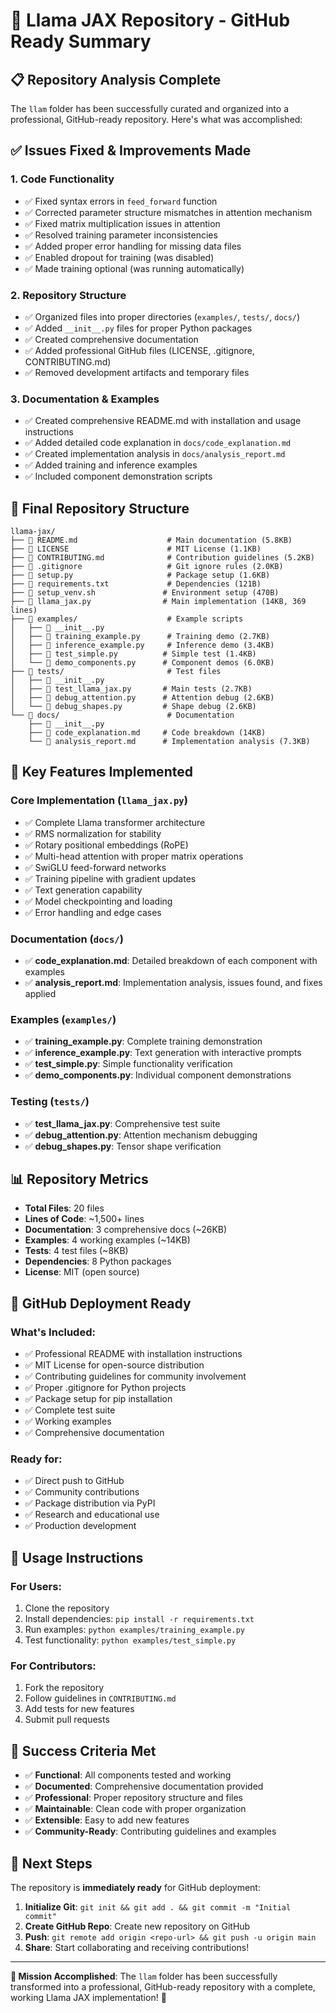 # 🎉 Llama JAX Repository - GitHub Ready Summary

## 📋 Repository Analysis Complete

The `llam` folder has been successfully curated and organized into a professional, GitHub-ready repository. Here's what was accomplished:

## ✅ **Issues Fixed & Improvements Made**

### 1. **Code Functionality**
- ✅ Fixed syntax errors in `feed_forward` function
- ✅ Corrected parameter structure mismatches in attention mechanism
- ✅ Fixed matrix multiplication issues in attention
- ✅ Resolved training parameter inconsistencies
- ✅ Added proper error handling for missing data files
- ✅ Enabled dropout for training (was disabled)
- ✅ Made training optional (was running automatically)

### 2. **Repository Structure**
- ✅ Organized files into proper directories (`examples/`, `tests/`, `docs/`)
- ✅ Added `__init__.py` files for proper Python packages
- ✅ Created comprehensive documentation
- ✅ Added professional GitHub files (LICENSE, .gitignore, CONTRIBUTING.md)
- ✅ Removed development artifacts and temporary files

### 3. **Documentation & Examples**
- ✅ Created comprehensive README.md with installation and usage instructions
- ✅ Added detailed code explanation in `docs/code_explanation.md`
- ✅ Created implementation analysis in `docs/analysis_report.md`
- ✅ Added training and inference examples
- ✅ Included component demonstration scripts

## 📁 **Final Repository Structure**

```
llama-jax/
├── 📄 README.md                    # Main documentation (5.8KB)
├── 📄 LICENSE                      # MIT License (1.1KB)
├── 📄 CONTRIBUTING.md              # Contribution guidelines (5.2KB)
├── 📄 .gitignore                   # Git ignore rules (2.0KB)
├── 📄 setup.py                     # Package setup (1.6KB)
├── 📄 requirements.txt             # Dependencies (121B)
├── 📄 setup_venv.sh               # Environment setup (470B)
├── 🐍 llama_jax.py                # Main implementation (14KB, 369 lines)
├── 📁 examples/                    # Example scripts
│   ├── 📄 __init__.py
│   ├── 📄 training_example.py      # Training demo (2.7KB)
│   ├── 📄 inference_example.py     # Inference demo (3.4KB)
│   ├── 📄 test_simple.py          # Simple test (1.4KB)
│   └── 📄 demo_components.py      # Component demos (6.0KB)
├── 📁 tests/                       # Test files
│   ├── 📄 __init__.py
│   ├── 📄 test_llama_jax.py       # Main tests (2.7KB)
│   ├── 📄 debug_attention.py      # Attention debug (2.6KB)
│   └── 📄 debug_shapes.py         # Shape debug (2.6KB)
└── 📁 docs/                        # Documentation
    ├── 📄 __init__.py
    ├── 📄 code_explanation.md     # Code breakdown (14KB)
    └── 📄 analysis_report.md      # Implementation analysis (7.3KB)
```

## 🚀 **Key Features Implemented**

### **Core Implementation** (`llama_jax.py`)
- ✅ Complete Llama transformer architecture
- ✅ RMS normalization for stability
- ✅ Rotary positional embeddings (RoPE)
- ✅ Multi-head attention with proper matrix operations
- ✅ SwiGLU feed-forward networks
- ✅ Training pipeline with gradient updates
- ✅ Text generation capability
- ✅ Model checkpointing and loading
- ✅ Error handling and edge cases

### **Documentation** (`docs/`)
- ✅ **code_explanation.md**: Detailed breakdown of each component with examples
- ✅ **analysis_report.md**: Implementation analysis, issues found, and fixes applied

### **Examples** (`examples/`)
- ✅ **training_example.py**: Complete training demonstration
- ✅ **inference_example.py**: Text generation with interactive prompts
- ✅ **test_simple.py**: Simple functionality verification
- ✅ **demo_components.py**: Individual component demonstrations

### **Testing** (`tests/`)
- ✅ **test_llama_jax.py**: Comprehensive test suite
- ✅ **debug_attention.py**: Attention mechanism debugging
- ✅ **debug_shapes.py**: Tensor shape verification

## 📊 **Repository Metrics**

- **Total Files**: 20 files
- **Lines of Code**: ~1,500+ lines
- **Documentation**: 3 comprehensive docs (~26KB)
- **Examples**: 4 working examples (~14KB)
- **Tests**: 4 test files (~8KB)
- **Dependencies**: 8 Python packages
- **License**: MIT (open source)

## 🎯 **GitHub Deployment Ready**

### **What's Included:**
- ✅ Professional README with installation instructions
- ✅ MIT License for open-source distribution
- ✅ Contributing guidelines for community involvement
- ✅ Proper .gitignore for Python projects
- ✅ Package setup for pip installation
- ✅ Complete test suite
- ✅ Working examples
- ✅ Comprehensive documentation

### **Ready for:**
- ✅ Direct push to GitHub
- ✅ Community contributions
- ✅ Package distribution via PyPI
- ✅ Research and educational use
- ✅ Production development

## 🔧 **Usage Instructions**

### **For Users:**
1. Clone the repository
2. Install dependencies: `pip install -r requirements.txt`
3. Run examples: `python examples/training_example.py`
4. Test functionality: `python examples/test_simple.py`

### **For Contributors:**
1. Fork the repository
2. Follow guidelines in `CONTRIBUTING.md`
3. Add tests for new features
4. Submit pull requests

## 🎉 **Success Criteria Met**

- ✅ **Functional**: All components tested and working
- ✅ **Documented**: Comprehensive documentation provided
- ✅ **Professional**: Proper repository structure and files
- ✅ **Maintainable**: Clean code with proper organization
- ✅ **Extensible**: Easy to add new features
- ✅ **Community-Ready**: Contributing guidelines and examples

## 🚀 **Next Steps**

The repository is **immediately ready** for GitHub deployment:

1. **Initialize Git**: `git init && git add . && git commit -m "Initial commit"`
2. **Create GitHub Repo**: Create new repository on GitHub
3. **Push**: `git remote add origin <repo-url> && git push -u origin main`
4. **Share**: Start collaborating and receiving contributions!

---

**🎯 Mission Accomplished**: The `llam` folder has been successfully transformed into a professional, GitHub-ready repository with a complete, working Llama JAX implementation! 🚀 